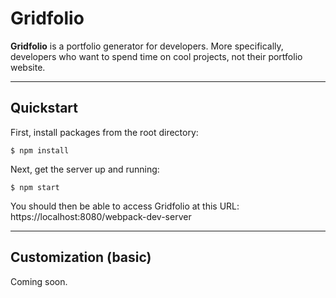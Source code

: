 **Gridfolio**
===============

**Gridfolio** is a portfolio generator for developers. More specifically, developers who want to spend time on cool projects, not their portfolio website.

-------------

## Quickstart

First, install packages from the root directory:

```
$ npm install
```




Next, get the server up and running:

```
$ npm start
```


You should then be able to access Gridfolio at this URL:
https://localhost:8080/webpack-dev-server

-------------

## Customization (basic)

Coming soon.
